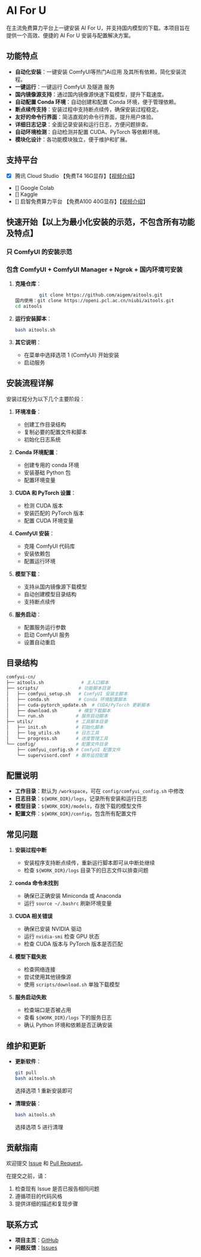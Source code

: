 # AI For U

在主流免费算力平台上一键安装 AI For U，并支持国内模型的下载。本项目旨在提供一个高效、便捷的 AI For U 安装与配置解决方案。

## 功能特点

- **自动化安装**：一键安装 ComfyUI等热门Ai应用 及其所有依赖，简化安装流程。
- **一键运行**：一键运行 ComfyUI 及隧道 服务
- **国内镜像源支持**：通过国内镜像源快速下载模型，提升下载速度。
- **自动配置 Conda 环境**：自动创建和配置 Conda 环境，便于管理依赖。
- **断点续传支持**：安装过程中支持断点续传，确保安装过程稳定。
- **友好的命令行界面**：简洁直观的命令行界面，提升用户体验。
- **详细日志记录**：全面记录安装和运行日志，方便问题排查。
- **自动环境检测**：自动检测并配置 CUDA、PyTorch 等依赖环境。
- **模块化设计**：各功能模块独立，便于维护和扩展。

## 支持平台
- [x] 腾讯 Cloud Studio 【免费T4 16G显存】【[视频介绍](https://www.bilibili.com/video/BV1BJmSYFE2a/)】
- [] Google Colab
- [] Kaggle
- [] 启智免费算力平台 【免费A100 40G显存】【[视频介绍](https://www.bilibili.com/video/BV1an4y1X7h5/)】

  

## 快速开始【以上为最小化安装的示范，不包含所有功能及特点】
### 只 ComfyUI 的安装示范
### 包含 ComfyUI + ComfyUI Manager + Ngrok + 国内环境可安装

1. **克隆仓库**：
    ```bash
             git clone https://github.com/aigem/aitools.git
    国内使用：git clone https://openi.pcl.ac.cn/niubi/aitools.git
    cd aitools
    ```

2. **运行安装脚本**：
    ```bash
    bash aitools.sh
    ```

3. **其它说明**：
    - 在菜单中选择选项 1 (ComfyUI) 开始安装
    - 启动服务

## 安装流程详解

安装过程分为以下几个主要阶段：

1. **环境准备**：
   - 创建工作目录结构
   - 复制必要的配置文件和脚本
   - 初始化日志系统

2. **Conda 环境配置**：
   - 创建专用的 conda 环境
   - 安装基础 Python 包
   - 配置环境变量

3. **CUDA 和 PyTorch 设置**：
   - 检测 CUDA 版本
   - 安装匹配的 PyTorch 版本
   - 配置 CUDA 环境变量

4. **ComfyUI 安装**：
   - 克隆 ComfyUI 代码库
   - 安装依赖包
   - 配置运行环境

5. **模型下载**：
   - 支持从国内镜像源下载模型
   - 自动创建模型目录结构
   - 支持断点续传

6. **服务启动**：
   - 配置服务运行参数
   - 启动 ComfyUI 服务
   - 设置自动重启

## 目录结构

```bash
comfyui-cn/
├── aitools.sh              # 主入口脚本
├── scripts/               # 功能脚本目录
│   ├── comfyui_setup.sh   # ComfyUI 安装主脚本
│   ├── conda.sh           # Conda 环境配置脚本
│   ├── cuda-pytorch_update.sh  # CUDA/PyTorch 更新脚本
│   ├── download.sh        # 模型下载脚本
│   └── run.sh            # 服务启动脚本
├── utils/                # 工具脚本目录
│   ├── init.sh           # 初始化脚本
│   ├── log_utils.sh      # 日志工具
│   └── progress.sh       # 进度管理工具
└── config/               # 配置文件目录
    ├── comfyui_config.sh # ComfyUI 配置文件
    └── supervisord.conf  # 服务监控配置
```

## 配置说明

- **工作目录**：默认为 `/workspace`，可在 `config/comfyui_config.sh` 中修改
- **日志目录**：`${WORK_DIR}/logs`，记录所有安装和运行日志
- **模型目录**：`${WORK_DIR}/models`，存放下载的模型文件
- **配置文件**：`${WORK_DIR}/config`，包含所有配置文件

## 常见问题

1. **安装过程中断**
    - 安装程序支持断点续传，重新运行脚本即可从中断处继续
    - 检查 `${WORK_DIR}/logs` 目录下的日志文件以排查问题

2. **conda 命令未找到**
    - 确保已正确安装 Miniconda 或 Anaconda
    - 运行 `source ~/.bashrc` 刷新环境变量

3. **CUDA 相关错误**
    - 确保已安装 NVIDIA 驱动
    - 运行 `nvidia-smi` 检查 GPU 状态
    - 检查 CUDA 版本与 PyTorch 版本是否匹配

4. **模型下载失败**
    - 检查网络连接
    - 尝试使用其他镜像源
    - 使用 `scripts/download.sh` 单独下载模型

5. **服务启动失败**
    - 检查端口是否被占用
    - 查看 `${WORK_DIR}/logs` 下的服务日志
    - 确认 Python 环境和依赖是否正确安装

## 维护和更新

- **更新软件**：
    ```bash
    git pull
    bash aitools.sh
    ```
    选择选项 1 重新安装即可

- **清理安装**：
    ```bash
    bash aitools.sh
    ```
    选择选项 5 进行清理

## 贡献指南

欢迎提交 [Issue](https://github.com/aigem/aitools/issues) 和 [Pull Request](https://github.com/aigem/aitools/pulls)。

在提交之前，请：
1. 检查现有 Issue 是否已报告相同问题
2. 遵循项目的代码风格
3. 提供详细的描述和复现步骤


## 联系方式

- **项目主页**：[GitHub](https://github.com/aigem/aitools)
- **问题反馈**：[Issues](https://github.com/aigem/aitools/issues)